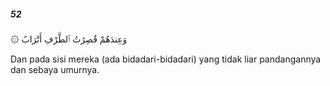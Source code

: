 ##### 52

<span class="ayah">۞ وَعِندَهُمْ قَٰصِرَٰتُ ٱلطَّرْفِ أَتْرَابٌ</span>

<span class="ayah_translation">Dan pada sisi mereka (ada bidadari-bidadari) yang tidak liar pandangannya dan sebaya umurnya.</span>
